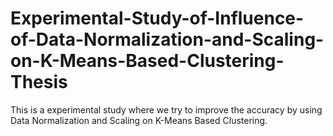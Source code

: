 # Experimental-Study-of-Influence-of-Data-Normalization-and-Scaling-on-K-Means-Based-Clustering-Thesis
This is a experimental study where we try to improve the accuracy by using Data Normalization and Scaling on K-Means Based Clustering.
